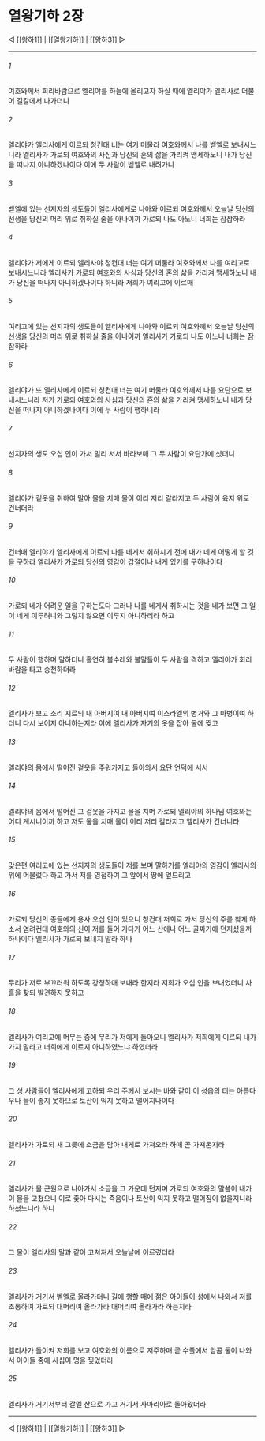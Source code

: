 # 열왕기하 2장

◁ [[왕하1]] | [[열왕기하]] | [[왕하3]] ▷
***

###### 1
여호와께서 회리바람으로 엘리야를 하늘에 올리고자 하실 때에 엘리야가 엘리사로 더불어 길갈에서 나가더니

###### 2
엘리야가 엘리사에게 이르되 청컨대 너는 여기 머물라 여호와께서 나를 벧엘로 보내시느니라 엘리사가 가로되 여호와의 사심과 당신의 혼의 삶을 가리켜 맹세하노니 내가 당신을 떠나지 아니하겠나이다 이에 두 사람이 벧엘로 내려가니

###### 3
벧엘에 있는 선지자의 생도들이 엘리사에게로 나아와 이르되 여호와께서 오늘날 당신의 선생을 당신의 머리 위로 취하실 줄을 아나이까 가로되 나도 아노니 너희는 잠잠하라

###### 4
엘리야가 저에게 이르되 엘리사야 청컨대 너는 여기 머물라 여호와께서 나를 여리고로 보내시느니라 엘리사가 가로되 여호와의 사심과 당신의 혼의 삶을 가리켜 맹세하노니 내가 당신을 떠나지 아니하겠나이다 하니라 저희가 여리고에 이르매

###### 5
여리고에 있는 선지자의 생도들이 엘리사에게 나아와 이르되 여호와께서 오늘날 당신의 선생을 당신의 머리 위로 취하실 줄을 아나이까 엘리사가 가로되 나도 아노니 너희는 잠잠하라

###### 6
엘리야가 또 엘리사에게 이르되 청컨대 너는 여기 머물라 여호와께서 나를 요단으로 보내시느니라 저가 가로되 여호와의 사심과 당신의 혼의 삶을 가리켜 맹세하노니 내가 당신을 떠나지 아니하겠나이다 이에 두 사람이 행하니라

###### 7
선지자의 생도 오십 인이 가서 멀리 서서 바라보매 그 두 사람이 요단가에 섰더니

###### 8
엘리야가 겉옷을 취하여 말아 물을 치매 물이 이리 저리 갈라지고 두 사람이 육지 위로 건너더라

###### 9
건너매 엘리야가 엘리사에게 이르되 나를 네게서 취하시기 전에 내가 네게 어떻게 할 것을 구하라 엘리사가 가로되 당신의 영감이 갑절이나 내게 있기를 구하나이다

###### 10
가로되 네가 어려운 일을 구하는도다 그러나 나를 네게서 취하시는 것을 네가 보면 그 일이 네게 이루려니와 그렇지 않으면 이루지 아니하리라 하고

###### 11
두 사람이 행하며 말하더니 홀연히 불수레와 불말들이 두 사람을 격하고 엘리야가 회리바람을 타고 승천하더라

###### 12
엘리사가 보고 소리 지르되 내 아버지여 내 아버지여 이스라엘의 병거와 그 마병이여 하더니 다시 보이지 아니하는지라 이에 엘리사가 자기의 옷을 잡아 둘에 찢고

###### 13
엘리야의 몸에서 떨어진 겉옷을 주워가지고 돌아와서 요단 언덕에 서서

###### 14
엘리야의 몸에서 떨어진 그 겉옷을 가지고 물을 치며 가로되 엘리야의 하나님 여호와는 어디 계시니이까 하고 저도 물을 치매 물이 이리 저리 갈라지고 엘리사가 건너니라

###### 15
맞은편 여리고에 있는 선지자의 생도들이 저를 보며 말하기를 엘리야의 영감이 엘리사의 위에 머물렀다 하고 가서 저를 영접하여 그 앞에서 땅에 엎드리고

###### 16
가로되 당신의 종들에게 용사 오십 인이 있으니 청컨대 저희로 가서 당신의 주를 찾게 하소서 염려컨대 여호와의 신이 저를 들어 가다가 어느 산에나 어느 골짜기에 던지셨을까 하나이다 엘리사가 가로되 보내지 말라 하나

###### 17
무리가 저로 부끄러워 하도록 강청하매 보내라 한지라 저희가 오십 인을 보내었더니 사흘을 찾되 발견하지 못하고

###### 18
엘리사가 여리고에 머무는 중에 무리가 저에게 돌아오니 엘리사가 저희에게 이르되 내가 가지 말라고 너희에게 이르지 아니하였느냐 하였더라

###### 19
그 성 사람들이 엘리사에게 고하되 우리 주께서 보시는 바와 같이 이 성읍의 터는 아름다우나 물이 좋지 못하므로 토산이 익지 못하고 떨어지나이다

###### 20
엘리사가 가로되 새 그릇에 소금을 담아 내게로 가져오라 하매 곧 가져온지라

###### 21
엘리사가 물 근원으로 나아가서 소금을 그 가운데 던지며 가로되 여호와의 말씀이 내가 이 물을 고쳤으니 이로 좇아 다시는 죽음이나 토산이 익지 못하고 떨어짐이 없을지니라 하셨느니라 하니

###### 22
그 물이 엘리사의 말과 같이 고쳐져서 오늘날에 이르렀더라

###### 23
엘리사가 거기서 벧엘로 올라가더니 길에 행할 때에 젊은 아이들이 성에서 나와서 저를 조롱하여 가로되 대머리여 올라가라 대머리여 올라가라 하는지라

###### 24
엘리사가 돌이켜 저희를 보고 여호와의 이름으로 저주하매 곧 수풀에서 암콤 둘이 나와서 아이들 중에 사십이 명을 찢었더라

###### 25
엘리사가 거기서부터 갈멜 산으로 가고 거기서 사마리아로 돌아왔더라

***
◁ [[왕하1]] | [[열왕기하]] | [[왕하3]] ▷
